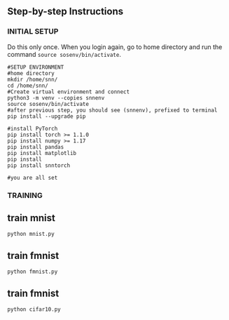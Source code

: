 ## Step-by-step Instructions

### INITIAL SETUP

Do this only once. When you login again, go to home directory and run the command `source sosenv/bin/activate`.

```
#SETUP ENVIRONMENT
#home directory
mkdir /home/snn/
cd /home/snn/
#Create virtual environment and connect
python3 -m venv --copies snnenv
source sosenv/bin/activate
#after previous step, you should see (snnenv), prefixed to terminal
pip install --upgrade pip

#install PyTorch
pip install torch >= 1.1.0
pip install numpy >= 1.17
pip install pandas
pip install matplotlib
pip install 
pip install snntorch

#you are all set
```

### TRAINING

## train mnist
```
python mnist.py
```

## train fmnist
```
python fmnist.py
```

## train fmnist
```
python cifar10.py
```

